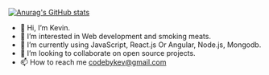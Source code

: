 [![Anurag's GitHub stats](https://github-readme-stats.vercel.app/api?username=tgodkev )](https://github.com/anuraghazra/github-readme-stats)




- 👋 Hi, I’m Kevin.
- 👀 I’m interested in Web development and smoking meats.
- 🌱 I’m currently using JavaScript, React.js Or Angular, Node.js, Mongodb.
- 💞️ I’m looking to collaborate on open source projects.
- 📫 How to reach me codebykev@gmail.com

<!---
tgodkev/tgodkev is a ✨ special ✨ repository because its `README.md` (this file) appears on your GitHub profile.
You can click the Preview link to take a look at your changes.
--->
